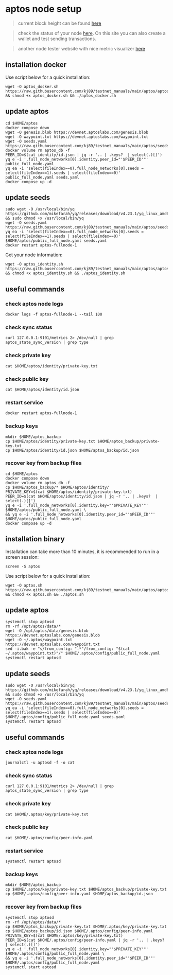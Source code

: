 # aptos node setup

> current block height can be found [here](https://status.devnet.aptos.dev)

> check the status of your node [here](https://www.nodex.run/aptos_test). On this site you can also create a wallet and test sending transactions.

> another node tester website with nice metric visualizer [here](http://node-tools.net/aptos/tester/)

## installation docker

Use script below for a quick installation:
```
wget -O aptos_docker.sh https://raw.githubusercontent.com/kj89/testnet_manuals/main/aptos/aptos_docker.sh && chmod +x aptos_docker.sh && ./aptos_docker.sh
```

## update aptos
```
cd $HOME/aptos
docker compose down
wget -O genesis.blob https://devnet.aptoslabs.com/genesis.blob
wget -O waypoint.txt https://devnet.aptoslabs.com/waypoint.txt
wget -O seeds.yaml https://raw.githubusercontent.com/kj89/testnet_manuals/main/aptos/seeds.yaml
docker volume rm aptos_db -f
PEER_ID=$(cat identity/id.json | jq -r '.. | .keys?  | select(.)[]')
yq e -i '.full_node_networks[0].identity.peer_id="'$PEER_ID'"' public_full_node.yaml
yq ea -i 'select(fileIndex==0).full_node_networks[0].seeds = select(fileIndex==1).seeds | select(fileIndex==0)' public_full_node.yaml seeds.yaml
docker compose up -d
```

## update seeds
```
sudo wget -O /usr/local/bin/yq https://github.com/mikefarah/yq/releases/download/v4.23.1/yq_linux_amd64 && sudo chmod +x /usr/local/bin/yq
wget -O seeds.yaml https://raw.githubusercontent.com/kj89/testnet_manuals/main/aptos/seeds.yaml
yq ea -i 'select(fileIndex==0).full_node_networks[0].seeds = select(fileIndex==1).seeds | select(fileIndex==0)' $HOME/aptos/public_full_node.yaml seeds.yaml
docker restart aptos-fullnode-1
```

Get your node information:
```
wget -O aptos_identity.sh https://raw.githubusercontent.com/kj89/testnet_manuals/main/aptos/aptos_identity.sh && chmod +x aptos_identity.sh && ./aptos_identity.sh
```

## useful commands
### check aptos node logs
```
docker logs -f aptos-fullnode-1 --tail 100
```

### check sync status
```
curl 127.0.0.1:9101/metrics 2> /dev/null | grep aptos_state_sync_version | grep type
```

### check private key
```
cat $HOME/aptos/identity/private-key.txt
```

### check public key
```
cat $HOME/aptos/identity/id.json
```

### restart service
```
docker restart aptos-fullnode-1
```

### backup keys
```
mkdir $HOME/aptos_backup
cp $HOME/aptos/identity/private-key.txt $HOME/aptos_backup/private-key.txt
cp $HOME/aptos/identity/id.json $HOME/aptos_backup/id.json
```

### recover key from backup files
```
cd $HOME/aptos
docker compose down
docker volume rm aptos_db -f
cp $HOME/aptos_backup/* $HOME/aptos/identity/
PRIVATE_KEY=$(cat $HOME/aptos/identity/private-key.txt)
PEER_ID=$(cat $HOME/aptos/identity/id.json | jq -r '.. | .keys?  | select(.)[]')
yq e -i '.full_node_networks[0].identity.key="'$PRIVATE_KEY'"' $HOME/aptos/public_full_node.yaml \
&& yq e -i '.full_node_networks[0].identity.peer_id="'$PEER_ID'"' $HOME/aptos/public_full_node.yaml
docker compose up -d
```

## installation binary

Installation can take more than 10 minutes, it is recommended to run in a screen session:
```
screen -S aptos
```

Use script below for a quick installation:
```
wget -O aptos.sh https://raw.githubusercontent.com/kj89/testnet_manuals/main/aptos/aptos.sh && chmod +x aptos.sh && ./aptos.sh
```

## update aptos
```
systemctl stop aptosd
rm -rf /opt/aptos/data/*
wget -O /opt/aptos/data/genesis.blob https://devnet.aptoslabs.com/genesis.blob
wget -O ~/.aptos/waypoint.txt https://devnet.aptoslabs.com/waypoint.txt
sed -i.bak -e "s/from_config: ".*"/from_config: "$(cat ~/.aptos/waypoint.txt)"/" $HOME/.aptos/config/public_full_node.yaml
systemctl restart aptosd
```

## update seeds
```
sudo wget -O /usr/local/bin/yq https://github.com/mikefarah/yq/releases/download/v4.23.1/yq_linux_amd64 && sudo chmod +x /usr/local/bin/yq
wget -O seeds.yaml https://raw.githubusercontent.com/kj89/testnet_manuals/main/aptos/seeds.yaml
yq ea -i 'select(fileIndex==0).full_node_networks[0].seeds = select(fileIndex==1).seeds | select(fileIndex==0)' $HOME/.aptos/config/public_full_node.yaml seeds.yaml
systemctl restart aptosd
```

## useful commands
### check aptos node logs
```
journalctl -u aptosd -f -o cat
```

### check sync status
```
curl 127.0.0.1:9101/metrics 2> /dev/null | grep aptos_state_sync_version | grep type
```

### check private key
```
cat $HOME/.aptos/key/private-key.txt
```

### check public key
```
cat $HOME/.aptos/config/peer-info.yaml
```

### restart service
```
systemctl restart aptosd
```

### backup keys
```
mkdir $HOME/aptos_backup
cp $HOME/.aptos/key/private-key.txt $HOME/aptos_backup/private-key.txt
cp $HOME/.aptos/config/peer-info.yaml $HOME/aptos_backup/id.json
```

### recover key from backup files
```
systemctl stop aptosd
rm -rf /opt/aptos/data/*
cp $HOME/aptos_backup/private-key.txt $HOME/.aptos/key/private-key.txt
cp $HOME/aptos_backup/id.json $HOME/.aptos/config/peer-info.yaml
PRIVATE_KEY=$(cat $HOME/.aptos/key/private-key.txt)
PEER_ID=$(cat $HOME/.aptos/config/peer-info.yaml | jq -r '.. | .keys?  | select(.)[]')
yq e -i '.full_node_networks[0].identity.key="'$PRIVATE_KEY'"' $HOME/.aptos/config/public_full_node.yaml \
&& yq e -i '.full_node_networks[0].identity.peer_id="'$PEER_ID'"' $HOME/.aptos/config/public_full_node.yaml
systemctl start aptosd
```
